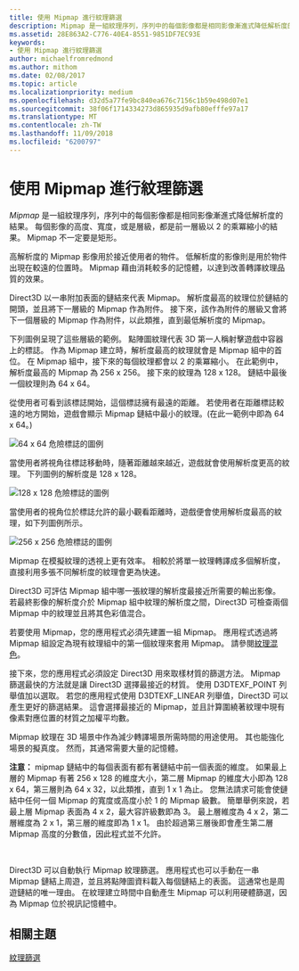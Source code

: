 ```yaml
---
title: 使用 Mipmap 進行紋理篩選
description: Mipmap 是一組紋理序列，序列中的每個影像都是相同影像漸進式降低解析度的結果。 每個影像的高度、寬度，或是層級，都是前一層級以 2 的乘冪縮小的結果。
ms.assetid: 28E863A2-C776-40E4-8551-9851DF7EC93E
keywords:
- 使用 Mipmap 進行紋理篩選
author: michaelfromredmond
ms.author: mithom
ms.date: 02/08/2017
ms.topic: article
ms.localizationpriority: medium
ms.openlocfilehash: d32d5a77fe9bc840ea676c7156c1b59e498d07e1
ms.sourcegitcommit: 38f06f1714334273d865935d9afb80efffe97a17
ms.translationtype: MT
ms.contentlocale: zh-TW
ms.lasthandoff: 11/09/2018
ms.locfileid: "6200797"
---
```

# <a name="texture-filtering-with-mipmaps"></a>使用 Mipmap 進行紋理篩選


*Mipmap* 是一組紋理序列，序列中的每個影像都是相同影像漸進式降低解析度的結果。 每個影像的高度、寬度，或是層級，都是前一層級以 2 的乘冪縮小的結果。 Mipmap 不一定要是矩形。

高解析度的 Mipmap 影像用於接近使用者的物件。 低解析度的影像則是用於物件出現在較遠的位置時。 Mipmap 藉由消耗較多的記憶體，以達到改善轉譯紋理品質的效果。

Direct3D 以一串附加表面的鏈結來代表 Mipmap。 解析度最高的紋理位於鏈結的開頭，並且將下一層級的 Mipmap 作為附件。 接下來，該作為附件的層級又會將下一個層級的 Mipmap 作為附件，以此類推，直到最低解析度的 Mipmap。

下列圖例呈現了這些層級的範例。 點陣圖紋理代表 3D 第一人稱射擊遊戲中容器上的標誌。 作為 Mipmap 建立時，解析度最高的紋理就會是 Mipmap 組中的首位。 在 Mipmap 組中，接下來的每個紋理都會以 2 的乘冪縮小。 在此範例中，解析度最高的 Mipmap 為 256 x 256。 接下來的紋理為 128 x 128。 鏈結中最後一個紋理則為 64 x 64。

從使用者可看到該標誌開始，這個標誌擁有最遠的距離。 若使用者在距離標誌較遠的地方開始，遊戲會顯示 Mipmap 鏈結中最小的紋理。(在此一範例中即為 64 x 64。)

![64 x 64 危險標誌的圖例](images/mip1.jpg)

當使用者將視角往標誌移動時，隨著距離越來越近，遊戲就會使用解析度更高的紋理。 下列圖例的解析度是 128 x 128。

![128 x 128 危險標誌的圖例](images/mip2.jpg)

當使用者的視角位於標誌允許的最小觀看距離時，遊戲便會使用解析度最高的紋理，如下列圖例所示。

![256 x 256 危險標誌的圖例](images/mip3.jpg)

Mipmap 在模擬紋理的透視上更有效率。 相較於將單一紋理轉譯成多個解析度，直接利用多張不同解析度的紋理會更為快速。

Direct3D 可評估 Mipmap 組中哪一張紋理的解析度最接近所需要的輸出影像。 若最終影像的解析度介於 Mipmap 組中紋理的解析度之間，Direct3D 可檢查兩個 Mipmap 中的紋理並且將其色彩值混合。

若要使用 Mipmap，您的應用程式必須先建置一組 Mipmap。 應用程式透過將 Mipmap 組設定為現有紋理組中的第一個紋理來套用 Mipmap。 請參閱[紋理混色](texture-blending.md)。

接下來，您的應用程式必須設定 Direct3D 用來取樣材質的篩選方法。 Mipmap 篩選最快的方法就是讓 Direct3D 選擇最接近的材質。 使用 D3DTEXF\_POINT 列舉值加以選取。 若您的應用程式使用 D3DTEXF\_LINEAR 列舉值，Direct3D 可以產生更好的篩選結果。 這會選擇最接近的 Mipmap，並且計算圍繞著紋理中現有像素對應位置的材質之加權平均數。

Mipmap 紋理在 3D 場景中作為減少轉譯場景所需時間的用途使用。 其也能強化場景的擬真度。 然而，其通常需要大量的記憶體。

**注意：**  mipmap 鏈結中的每個表面有都有著鏈結中前一個表面的維度。 如果最上層的 Mipmap 有著 256 x 128 的維度大小，第二層 Mipmap 的維度大小即為 128 x 64，第三層則為 64 x 32，以此類推，直到 1 x 1 為止。 您無法請求可能會使鏈結中任何一個 Mipmap 的寬度或高度小於 1 的 Mipmap 級數。 簡單舉例來說，若最上層 Mipmap 表面為 4 x 2，最大容許級數即為 3。 最上層維度為 4 x 2，第二層維度為 2 x 1，第三層的維度即為 1 x 1。 由於超過第三層後即會產生第二層 Mipmap 高度的分數值，因此程式並不允許。

 

Direct3D 可以自動執行 Mipmap 紋理篩選。 應用程式也可以手動在一串 Mipmap 鏈結上周遊，並且將點陣圖資料載入每個鏈結上的表面。 這通常也是周遊鏈結的唯一理由。 在紋理建立時間中自動產生 Mipmap 可以利用硬體篩選，因為 Mipmap 位於視訊記憶體中。

## <a name="span-idrelated-topicsspanrelated-topics"></a><span id="related-topics"></span>相關主題


[紋理篩選](texture-filtering.md)

 

 




